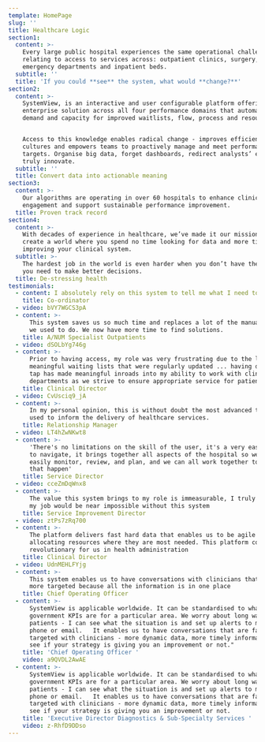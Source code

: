 ```yaml
---
template: HomePage
slug: ''
title: Healthcare Logic
section1:
  content: >-
    Every large public hospital experiences the same operational challenges
    relating to access to services across: outpatient clinics, surgery,
    emergency departments and inpatient beds.
  subtitle: ''
  title: 'If you could **see** the system, what would **change?**'
section2:
  content: >-
    SystemView, is an interactive and user configurable platform offering an
    enterprise solution across all four performance domains that automates
    demand and capacity for improved waitlists, flow, process and resourcing.


    Access to this knowledge enables radical change - improves efficiencies,
    cultures and empowers teams to proactively manage and meet performance
    targets. Organise big data, forget dashboards, redirect analysts’ efforts to
    truly innovate.
  subtitle: ''
  title: Convert data into actionable meaning
section3:
  content: >-
    Our algorithms are operating in over 60 hospitals to enhance clinical team
    engagement and support sustainable performance improvement.
  title: Proven track record
section4:
  content: >-
    With decades of experience in healthcare, we’ve made it our mission to
    create a world where you spend no time looking for data and more time
    improving your clinical system.
  subtitle: >-
    The hardest job in the world is even harder when you don’t have the tools
    you need to make better decisions.
  title: De-stressing health
testimonials:
  - content: I absolutely rely on this system to tell me what I need to keep an eye on.
    title: Co-ordinator
  - video: bVY7WGCS3pA
  - content: >-
      This system saves us so much time and replaces a lot of the manual entry
      we used to do. We now have more time to find solutions.
    title: A/NUM Specialist Outpatients
  - video: dSOLbYg746g
  - content: >-
      Prior to having access, my role was very frustrating due to the lack of
      meaningful waiting lists that were regularly updated ... having data on
      tap has made meaningful inroads into my ability to work with clinical
      departments as we strive to ensure appropriate service for patients.
    title: Clinical Director
  - video: CvUsciq9_jA
  - content: >-
      In my personal opinion, this is without doubt the most advanced technology
      used to inform the delivery of healthcare services.
    title: Relationship Manager
  - video: LT4hZwNKwt8
  - content: >-
      'There's no limitations on the skill of the user, it's a very easy system
      to navigate, it brings together all aspects of the hospital so we can
      easily monitor, review, and plan, and we can all work together to make
      that happen'
    title: Service Director
  - video: cceZmDqWnx8
  - content: >-
      The value this system brings to my role is immeasurable, I truly believe
      my job would be near impossible without this system
    title: Service Improvement Director
  - video: ztPs7zRq700
  - content: >-
      The platform delivers fast hard data that enables us to be agile in
      allocating resources where they are most needed. This platform could be
      revolutionary for us in health administration
    title: Clinical Director
  - video: UdnMEHLFYjg
  - content: >-
      This system enables us to have conversations with clinicians that is far
      more targeted because all the information is in one place
    title: Chief Operating Officer
  - content: >-
      SystemView is applicable worldwide. It can be standardised to whatever the
      government KPIs are for a particular area. We worry about long waiting
      patients - I can see what the situation is and set up alerts to my mobile
      phone or email.   It enables us to have conversations that are far more
      targeted with clinicians - more dynamic data, more timely information, and
      see if your strategy is giving you an improvement or not."
    title: 'Chief Operating Officer '
    video: a9QVDL2AwAE
  - content: >-
      SystemView is applicable worldwide. It can be standardised to whatever the
      government KPIs are for a particular area. We worry about long waiting
      patients - I can see what the situation is and set up alerts to my mobile
      phone or email.   It enables us to have conversations that are far more
      targeted with clinicians - more dynamic data, more timely information, and
      see if your strategy is giving you an improvement or not.
    title: 'Executive Director Diagnostics & Sub-Specialty Services '
    video: z-RhfD9DDso
---
```


